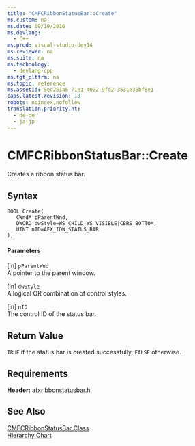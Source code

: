 ```yaml
---
title: "CMFCRibbonStatusBar::Create"
ms.custom: na
ms.date: 09/19/2016
ms.devlang: 
  - C++
ms.prod: visual-studio-dev14
ms.reviewer: na
ms.suite: na
ms.technology: 
  - devlang-cpp
ms.tgt_pltfrm: na
ms.topic: reference
ms.assetid: 5ec251a5-71e1-4022-9fd2-3531e35bf8e1
caps.latest.revision: 13
robots: noindex,nofollow
translation.priority.ht: 
  - de-de
  - ja-jp
---
```

# CMFCRibbonStatusBar::Create
Creates a ribbon status bar.  
  
## Syntax  
  
```  
BOOL Create(  
   CWnd* pParentWnd,  
   DWORD dwStyle=WS_CHILD|WS_VISIBLE|CBRS_BOTTOM,  
   UINT nID=AFX_IDW_STATUS_BAR   
);  
```  
  
#### Parameters  
 [in] `pParentWnd`  
 A pointer to the parent window.  
  
 [in] `dwStyle`  
 A logical OR combination of control styles.  
  
 [in] `nID`  
 The control ID of the status bar.  
  
## Return Value  
 `TRUE` if the status bar is created successfully, `FALSE` otherwise.  
  
## Requirements  
 **Header:** afxribbonstatusbar.h  
  
## See Also  
 [CMFCRibbonStatusBar Class](../vs140/CMFCRibbonStatusBar-Class.md)   
 [Hierarchy Chart](../vs140/Hierarchy-Chart.md)